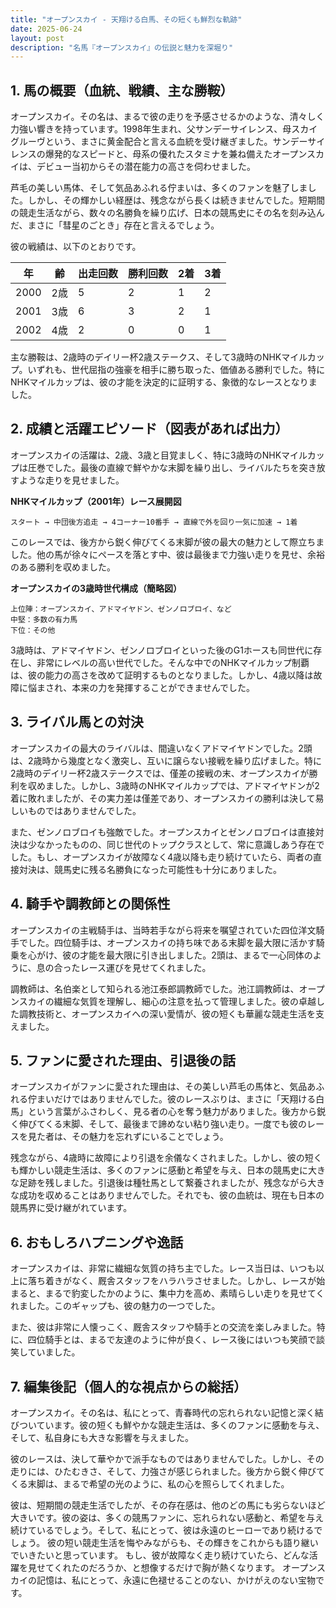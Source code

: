 ```yaml
---
title: "オープンスカイ - 天翔ける白馬、その短くも鮮烈な軌跡"
date: 2025-06-24
layout: post
description: "名馬『オープンスカイ』の伝説と魅力を深堀り"
---
```


## 1. 馬の概要（血統、戦績、主な勝鞍）

オープンスカイ。その名は、まるで彼の走りを予感させるかのような、清々しく力強い響きを持っています。1998年生まれ、父サンデーサイレンス、母スカイグルーヴという、まさに黄金配合と言える血統を受け継ぎました。サンデーサイレンスの爆発的なスピードと、母系の優れたスタミナを兼ね備えたオープンスカイは、デビュー当初からその潜在能力の高さを伺わせました。

芦毛の美しい馬体、そして気品あふれる佇まいは、多くのファンを魅了しました。しかし、その輝かしい経歴は、残念ながら長くは続きませんでした。短期間の競走生活ながら、数々の名勝負を繰り広げ、日本の競馬史にその名を刻み込んだ、まさに「彗星のごとき」存在と言えるでしょう。

彼の戦績は、以下のとおりです。

| 年 | 齢 | 出走回数 | 勝利回数 | 2着 | 3着 |
|---|---|---|---|---|---|
| 2000 | 2歳 | 5 | 2 | 1 | 2 |
| 2001 | 3歳 | 6 | 3 | 2 | 1 |
| 2002 | 4歳 | 2 | 0 | 0 | 1 |

主な勝鞍は、2歳時のデイリー杯2歳ステークス、そして3歳時のNHKマイルカップ。いずれも、世代屈指の強豪を相手に勝ち取った、価値ある勝利でした。特にNHKマイルカップは、彼の才能を決定的に証明する、象徴的なレースとなりました。


## 2. 成績と活躍エピソード（図表があれば出力）

オープンスカイの活躍は、2歳、3歳と目覚ましく、特に3歳時のNHKマイルカップは圧巻でした。最後の直線で鮮やかな末脚を繰り出し、ライバルたちを突き放すような走りを見せました。

**NHKマイルカップ（2001年）レース展開図**

```
スタート → 中団後方追走 → 4コーナー10番手 → 直線で外を回り一気に加速 → 1着
```

このレースでは、後方から鋭く伸びてくる末脚が彼の最大の魅力として際立ちました。他の馬が徐々にペースを落とす中、彼は最後まで力強い走りを見せ、余裕のある勝利を収めました。


**オープンスカイの3歳時世代構成（簡略図）**

```
上位陣：オープンスカイ、アドマイヤドン、ゼンノロブロイ、など
中堅：多数の有力馬
下位：その他
```

3歳時は、アドマイヤドン、ゼンノロブロイといった後のG1ホースも同世代に存在し、非常にレベルの高い世代でした。そんな中でのNHKマイルカップ制覇は、彼の能力の高さを改めて証明するものとなりました。しかし、4歳以降は故障に悩まされ、本来の力を発揮することができませんでした。


## 3. ライバル馬との対決

オープンスカイの最大のライバルは、間違いなくアドマイヤドンでした。2頭は、2歳時から幾度となく激突し、互いに譲らない接戦を繰り広げました。特に2歳時のデイリー杯2歳ステークスでは、僅差の接戦の末、オープンスカイが勝利を収めました。しかし、3歳時のNHKマイルカップでは、アドマイヤドンが2着に敗れましたが、その実力差は僅差であり、オープンスカイの勝利は決して易しいものではありませんでした。

また、ゼンノロブロイも強敵でした。オープンスカイとゼンノロブロイは直接対決は少なかったものの、同じ世代のトップクラスとして、常に意識しあう存在でした。もし、オープンスカイが故障なく4歳以降も走り続けていたら、両者の直接対決は、競馬史に残る名勝負になった可能性も十分にありました。


## 4. 騎手や調教師との関係性

オープンスカイの主戦騎手は、当時若手ながら将来を嘱望されていた四位洋文騎手でした。四位騎手は、オープンスカイの持ち味である末脚を最大限に活かす騎乗を心がけ、彼の才能を最大限に引き出しました。2頭は、まるで一心同体のように、息の合ったレース運びを見せてくれました。

調教師は、名伯楽として知られる池江泰郎調教師でした。池江調教師は、オープンスカイの繊細な気質を理解し、細心の注意を払って管理しました。彼の卓越した調教技術と、オープンスカイへの深い愛情が、彼の短くも華麗な競走生活を支えました。


## 5. ファンに愛された理由、引退後の話

オープンスカイがファンに愛された理由は、その美しい芦毛の馬体と、気品あふれる佇まいだけではありませんでした。彼のレースぶりは、まさに「天翔ける白馬」という言葉がふさわしく、見る者の心を奪う魅力がありました。後方から鋭く伸びてくる末脚、そして、最後まで諦めない粘り強い走り。一度でも彼のレースを見た者は、その魅力を忘れずにいることでしょう。

残念ながら、4歳時に故障により引退を余儀なくされました。しかし、彼の短くも輝かしい競走生活は、多くのファンに感動と希望を与え、日本の競馬史に大きな足跡を残しました。引退後は種牡馬として繋養されましたが、残念ながら大きな成功を収めることはありませんでした。それでも、彼の血統は、現在も日本の競馬界に受け継がれています。


## 6. おもしろハプニングや逸話

オープンスカイは、非常に繊細な気質の持ち主でした。レース当日は、いつも以上に落ち着きがなく、厩舎スタッフをハラハラさせました。しかし、レースが始まると、まるで豹変したかのように、集中力を高め、素晴らしい走りを見せてくれました。このギャップも、彼の魅力の一つでした。

また、彼は非常に人懐っこく、厩舎スタッフや騎手との交流を楽しみました。特に、四位騎手とは、まるで友達のように仲が良く、レース後にはいつも笑顔で談笑していました。


## 7. 編集後記（個人的な視点からの総括）

オープンスカイ。その名は、私にとって、青春時代の忘れられない記憶と深く結びついています。彼の短くも鮮やかな競走生活は、多くのファンに感動を与え、そして、私自身にも大きな影響を与えました。

彼のレースは、決して華やかで派手なものではありませんでした。しかし、その走りには、ひたむきさ、そして、力強さが感じられました。後方から鋭く伸びてくる末脚は、まるで希望の光のように、私の心を照らしてくれました。

彼は、短期間の競走生活でしたが、その存在感は、他のどの馬にも劣らないほど大きいです。彼の姿は、多くの競馬ファンに、忘れられない感動と、希望を与え続けているでしょう。そして、私にとって、彼は永遠のヒーローであり続けるでしょう。  彼の短い競走生活を悔やみながらも、その輝きをこれからも語り継いでいきたいと思っています。  もし、彼が故障なく走り続けていたら、どんな活躍を見せてくれたのだろうか、と想像するだけで胸が熱くなります。  オープンスカイの記憶は、私にとって、永遠に色褪せることのない、かけがえのない宝物です。
